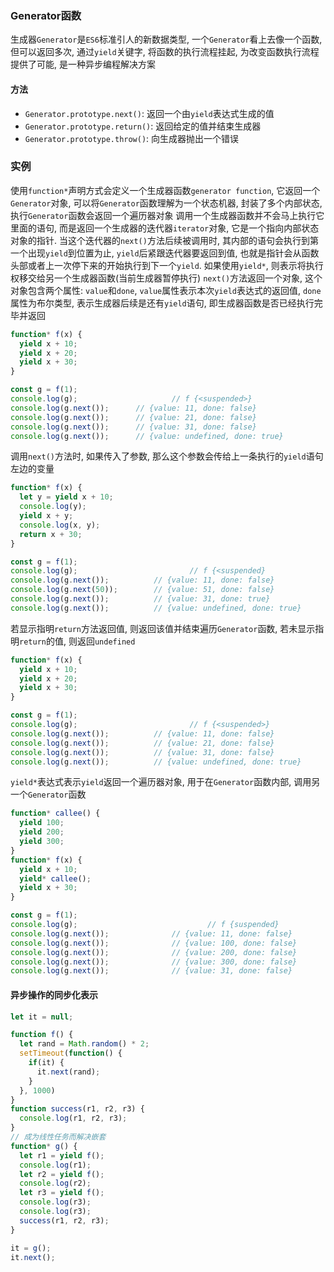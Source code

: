 ### Generator函数
生成器```Generator```是```ES6```标准引人的新数据类型, 一个```Generator```看上去像一个函数, 但可以返回多次, 通过```yield```关键字, 将函数的执行流程挂起, 为改变函数执行流程提供了可能, 是一种异步编程解决方案

#### 方法
- ```Generator.prototype.next()```: 返回一个由```yield```表达式生成的值
- ```Generator.prototype.return()```: 返回给定的值并结束生成器
- ```Generator.prototype.throw()```: 向生成器抛出一个错误

### 实例
使用```function*```声明方式会定义一个生成器函数```generator function```, 它返回一个```Generator```对象, 可以将```Generator```函数理解为一个状态机器, 封装了多个内部状态,  执行```Generator```函数会返回一个遍历器对象
调用一个生成器函数并不会马上执行它里面的语句, 而是返回一个生成器的迭代器```iterator```对象, 它是一个指向内部状态对象的指针. 当这个迭代器的```next()```方法后续被调用时, 其内部的语句会执行到第一个出现```yield```到位置为止, ```yield```后紧跟迭代器要返回到值, 也就是指针会从函数头部或者上一次停下来的开始执行到下一个```yield```. 如果使用```yield*```, 则表示将执行权移交给另一个生成器函数(当前生成器暂停执行)
```next()```方法返回一个对象, 这个对象包含两个属性: ```value```和```done```, ```value```属性表示本次```yield```表达式的返回值, ```done```属性为布尔类型, 表示生成器后续是还有```yield```语句, 即生成器函数是否已经执行完毕并返回
```javascript
function* f(x) {
  yield x + 10;
  yield x + 20;
  yield x + 30;
}

const g = f(1);
console.log(g);						// f {<suspended>}
console.log(g.next());		// {value: 11, done: false}
console.log(g.next());		// {value: 21, done: false}
console.log(g.next());		// {value: 31, done: false}
console.log(g.next());		// {value: undefined, done: true}
```

调用```next()```方法时, 如果传入了参数, 那么这个参数会传给上一条执行的```yield```语句左边的变量
```javascript
function* f(x) {
  let y = yield x + 10;
  console.log(y);
  yield x + y;
  console.log(x, y);
  return x + 30;
}

const g = f(1);
console.log(g);							// f {<suspended}
console.log(g.next());			// {value: 11, done: false}
console.log(g.next(50));		// {value: 51, done: false}
console.log(g.next());			// {value: 31, done: true}
console.log(g.next());			// {value: undefined, done: true}
```

若显示指明```return```方法返回值, 则返回该值并结束遍历```Generator```函数, 若未显示指明```return```的值, 则返回```undefined```
```javascript
function* f(x) {
  yield x + 10;
  yield x + 20;
  yield x + 30;
}

const g = f(1);
console.log(g);							// f {<suspended>}
console.log(g.next());			// {value: 11, done: false}
console.log(g.next());			// {value: 21, done: false}
console.log(g.next());			// {value: 31, done: false}
console.log(g.next());			// {value: undefined, done: true}
```

```yield*```表达式表示```yield```返回一个遍历器对象, 用于在```Generator```函数内部, 调用另一个```Generator```函数
```javascript
function* callee() {
  yield 100;
  yield 200;
  yield 300;
}
function* f(x) {
  yield x + 10;
  yield* callee();
  yield x + 30;
}

const g = f(1);
console.log(g);								// f {suspended}
console.log(g.next());				// {value: 11, done: false}
console.log(g.next());				// {value: 100, done: false}
console.log(g.next());				// {value: 200, done: false}
console.log(g.next());				// {value: 300, done: false}
console.log(g.next());				// {value: 31, done: false}
```

#### 异步操作的同步化表示
```javascript
let it = null;

function f() {
  let rand = Math.random() * 2;
  setTimeout(function() {
    if(it) {
      it.next(rand);
    }
  }, 1000)
}
function success(r1, r2, r3) {
  console.log(r1, r2, r3);
}
// 成为线性任务而解决嵌套
function* g() {
  let r1 = yield f();
  console.log(r1);
  let r2 = yield f();
  console.log(r2);
  let r3 = yield f();
  console.log(r3);
  console.log(r3);
  success(r1, r2, r3);
}

it = g();
it.next();
```